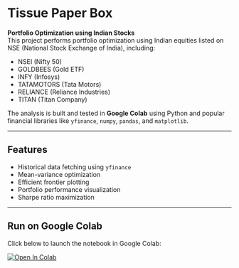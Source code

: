 # Tissue Paper Box 

**Portfolio Optimization using Indian Stocks**  
This project performs portfolio optimization using Indian equities listed on NSE (National Stock Exchange of India), including:

- NSEI (Nifty 50)
- GOLDBEES (Gold ETF)
- INFY (Infosys)
- TATAMOTORS (Tata Motors)
- RELIANCE (Reliance Industries)
- TITAN (Titan Company)

The analysis is built and tested in **Google Colab** using Python and popular financial libraries like `yfinance`, `numpy`, `pandas`, and `matplotlib`.

---

## Features

- Historical data fetching using `yfinance`
- Mean-variance optimization
- Efficient frontier plotting
- Portfolio performance visualization
- Sharpe ratio maximization

---

## Run on Google Colab

Click below to launch the notebook in Google Colab:

[![Open In Colab](https://colab.research.google.com/assets/colab-badge.svg)](https://colab.research.google.com/github/Cheeetohz/tissue-paper-box/blob/main/Tissue_paper_box.ipynb)



